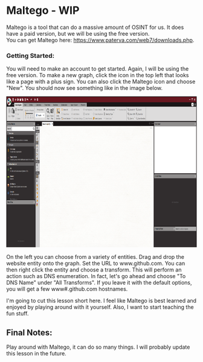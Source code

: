 # Maltego - WIP
Maltego is a tool that can do a massive amount of OSINT for us. It does have a paid version, but we will be using the free version.  
You can get Maltego here: https://www.paterva.com/web7/downloads.php.

### Getting Started:
You will need to make an account to get started. Again, I will be using the free version. To make a new graph, click the icon in the top left that looks like a page with a plus sign. You can also click the Maltego icon and choose "New". You should now see something like in the image below.
<p align="center">
  <img height="400" src="[ignore]/Maltego01.png">
</p>
On the left you can choose from a variety of entities. Drag and drop the website entity onto the graph. Set the URL to www.github.com. You can then right click the entity and choose a transform. This will perform an action such as DNS enumeration. In fact, let's go ahead and choose "To DNS Name" under "All Transforms". If you leave it with the default options, you will get a few www#.github.com hostnames.

I'm going to cut this lesson short here. I feel like Maltego is best learned and enjoyed by playing around with it yourself. Also, I want to start teaching the fun stuff.

## Final Notes:
Play around with Maltego, it can do so many things. I will probably update this lesson in the future.